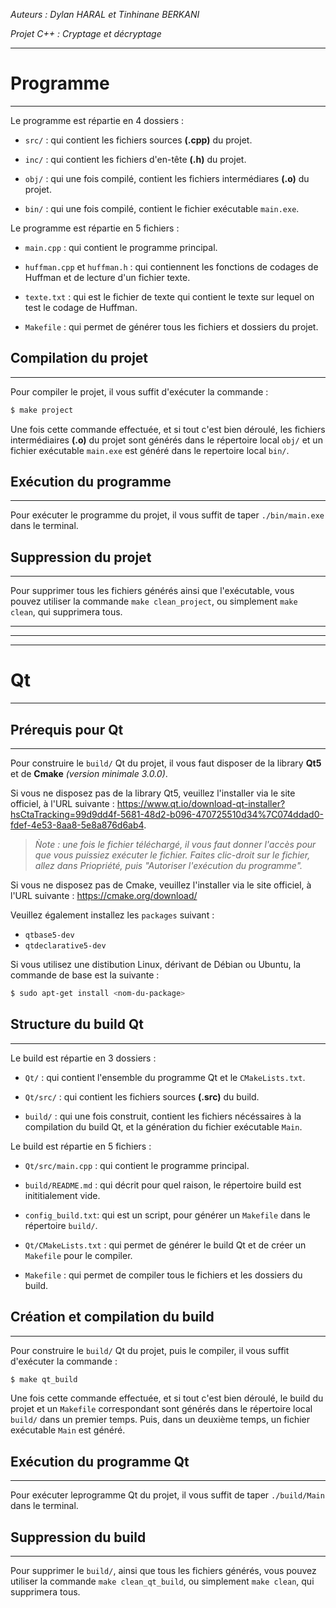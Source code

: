*Auteurs : Dylan HARAL et Tinhinane BERKANI*

 *Projet C++ : Cryptage et décryptage*

 ---

 # Programme
 ---
 Le programme est répartie en 4 dossiers :

  * `src/` : qui contient les fichiers sources **(.cpp)** du projet.

  * `inc/` : qui contient les fichiers d'en-tête **(.h)** du projet. 

  * `obj/` : qui une fois compilé, contient les fichiers intermédiares **(.o)** du projet.

  * `bin/` : qui une fois compilé, contient le fichier exécutable `main.exe`.

 Le programme est répartie en 5 fichiers :

  * `main.cpp` : qui contient le programme principal.

  * `huffman.cpp` et `huffman.h` : qui contiennent les fonctions de codages de Huffman et de lecture d'un fichier texte. 

  * `texte.txt` : qui est le fichier de texte qui contient le texte sur lequel on test le codage de Huffman.

  * `Makefile` : qui permet de générer tous les fichiers et dossiers du projet.

 ## Compilation du projet
 ---
 Pour compiler le projet, il vous suffit d'exécuter la commande :
 ```bash
 $ make project
 ```
 Une fois cette commande effectuée, et si tout c'est bien déroulé, les fichiers intermédiaires **(.o)** du projet sont générés dans le répertoire local `obj/` et un fichier exécutable `main.exe` est généré dans le repertoire local `bin/`.

 ## Exécution du programme
 ---
 Pour exécuter le programme du projet, il vous suffit de taper `./bin/main.exe` dans le terminal.

 ## Suppression du projet
 ---
 Pour supprimer tous les fichiers générés ainsi que l'exécutable, vous pouvez utiliser la commande `make clean_project`, ou simplement `make clean`, qui supprimera tous.

 ---
 ---
 ---

 # Qt
 ---

 ## Prérequis pour Qt
 ---
 Pour construire le `build/` Qt du projet, il vous faut disposer de la library **Qt5** et de **Cmake** *(version minimale 3.0.0)*.

 Si vous ne disposez pas de la library Qt5, veuillez l'installer via le site officiel, à l'URL suivante :
 https://www.qt.io/download-qt-installer?hsCtaTracking=99d9dd4f-5681-48d2-b096-470725510d34%7C074ddad0-fdef-4e53-8aa8-5e8a876d6ab4.
 >*Ǹote : une fois le fichier téléchargé, il vous faut donner l'accès pour que vous puissiez exécuter le fichier.
 >Faites clic-droit sur le fichier, allez dans Priopriété, puis "Autoriser l'exécution du programme".*

 Si vous ne disposez pas de Cmake, veuillez l'installer via le site officiel, à l'URL suivante :
 https://cmake.org/download/

 Veuillez également installez les `packages` suivant :
  * `qtbase5-dev`
  * `qtdeclarative5-dev`

 Si vous utilisez une distibution Linux, dérivant de Débian ou Ubuntu, la commande de base est la suivante :
 ```bash
 $ sudo apt-get install <nom-du-package>
 ```
 ## Structure du build Qt
 ---
Le build est répartie en 3 dossiers :

  * `Qt/` : qui contient l'ensemble du programme Qt et le `CMakeLists.txt`.

  * `Qt/src/` : qui contient les fichiers sources **(.src)** du build. 

  * `build/` : qui une fois construit, contient les fichiers nécéssaires à la compilation du build Qt, et la génération du fichier exécutable `Main`.

 Le build est répartie en 5 fichiers :

  * `Qt/src/main.cpp` : qui contient le programme principal.
  
  * `build/README.md` : qui décrit pour quel raison, le répertoire build est inititialement vide.
  
  * `config_build.txt`: qui est un script, pour générer un `Makefile` dans le répertoire `build/`.

  * `Qt/CMakeLists.txt` : qui permet de générer le build Qt et de créer un `Makefile` pour le compiler.

  * `Makefile` : qui permet de compiler tous le fichiers et les dossiers du build.

 ## Création et compilation du build
 ---
 Pour construire le `build/` Qt du projet, puis le compiler, il vous suffit d'exécuter la commande :
 ```bash
 $ make qt_build
 ```
 Une fois cette commande effectuée, et si tout c'est bien déroulé, le build du projet et un `Makefile` correspondant sont générés dans le répertoire local `build/` dans un premier temps. Puis, dans un deuxième temps, un fichier exécutable `Main` est généré.

 ## Exécution du programme Qt
 ---
 Pour exécuter leprogramme Qt du projet, il vous suffit de taper `./build/Main` dans le terminal.

 ## Suppression du build
 ---
 Pour supprimer le `build/`, ainsi que tous les fichiers générés, vous pouvez utiliser la commande `make clean_qt_build`, ou simplement `make clean`, qui supprimera tous.